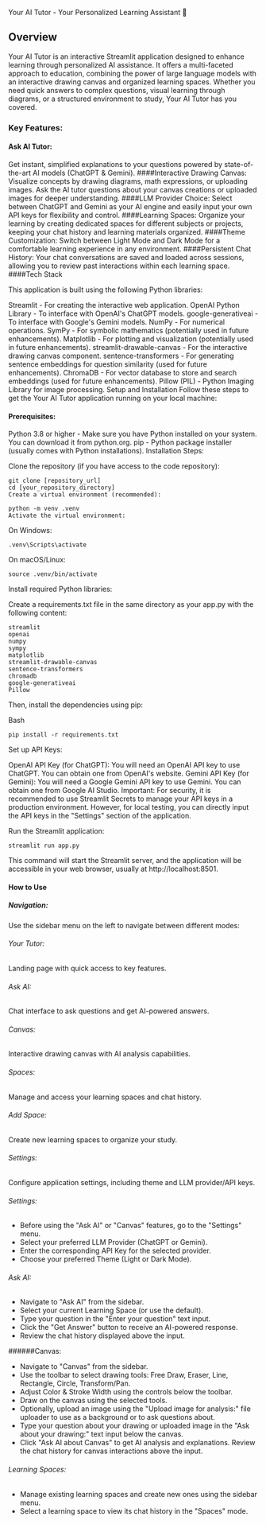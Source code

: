 Your AI Tutor - Your Personalized Learning Assistant 🚀

## Overview

Your AI Tutor is an interactive Streamlit application designed to enhance learning through personalized AI assistance.  It offers a multi-faceted approach to education, combining the power of large language models with an interactive drawing canvas and organized learning spaces. Whether you need quick answers to complex questions, visual learning through diagrams, or a structured environment to study, Your AI Tutor has you covered.

### Key Features:

#### Ask AI Tutor: 
Get instant, simplified explanations to your questions powered by state-of-the-art AI models (ChatGPT & Gemini).
####Interactive Drawing Canvas: 
Visualize concepts by drawing diagrams, math expressions, or uploading images. Ask the AI tutor questions about your canvas creations or uploaded images for deeper understanding.
####LLM Provider Choice: 
Select between ChatGPT and Gemini as your AI engine and easily input your own API keys for flexibility and control.
####Learning Spaces: 
Organize your learning by creating dedicated spaces for different subjects or projects, keeping your chat history and learning materials organized.
####Theme Customization: 
Switch between Light Mode and Dark Mode for a comfortable learning experience in any environment.
####Persistent Chat History: 
Your chat conversations are saved and loaded across sessions, allowing you to review past interactions within each learning space.
####Tech Stack

This application is built using the following Python libraries:

Streamlit - For creating the interactive web application.
OpenAI Python Library - To interface with OpenAI's ChatGPT models.
google-generativeai - To interface with Google's Gemini models.
NumPy - For numerical operations.
SymPy - For symbolic mathematics (potentially used in future enhancements).
Matplotlib - For plotting and visualization (potentially used in future enhancements).
streamlit-drawable-canvas - For the interactive drawing canvas component.
sentence-transformers - For generating sentence embeddings for question similarity (used for future enhancements).
ChromaDB - For vector database to store and search embeddings (used for future enhancements).
Pillow (PIL) - Python Imaging Library for image processing.
Setup and Installation
Follow these steps to get the Your AI Tutor application running on your local machine:

#### Prerequisites:

Python 3.8 or higher - Make sure you have Python installed on your system. You can download it from python.org.
pip - Python package installer (usually comes with Python installations).
Installation Steps:

Clone the repository (if you have access to the code repository):

```
git clone [repository_url]
cd [your_repository_directory]
Create a virtual environment (recommended):
```

```
python -m venv .venv
Activate the virtual environment:
```
On Windows:

```
.venv\Scripts\activate
```
On macOS/Linux:
```
source .venv/bin/activate
```

Install required Python libraries:

Create a requirements.txt file in the same directory as your app.py with the following content:

```
streamlit
openai
numpy
sympy
matplotlib
streamlit-drawable-canvas
sentence-transformers
chromadb
google-generativeai
Pillow
```

Then, install the dependencies using pip:

Bash
```
pip install -r requirements.txt
```

Set up API Keys:

OpenAI API Key (for ChatGPT): You will need an OpenAI API key to use ChatGPT. You can obtain one from OpenAI's website.
Gemini API Key (for Gemini): You will need a Google Gemini API key to use Gemini. You can obtain one from Google AI Studio.
Important:  For security, it is recommended to use Streamlit Secrets to manage your API keys in a production environment. However, for local testing, you can directly input the API keys in the "Settings" section of the application.

Run the Streamlit application:

```
streamlit run app.py
```

This command will start the Streamlit server, and the application will be accessible in your web browser, usually at http://localhost:8501.

#### How to Use
##### Navigation: 
Use the sidebar menu on the left to navigate between different modes:

###### Your Tutor: 
Landing page with quick access to key features.
###### Ask AI: 
Chat interface to ask questions and get AI-powered answers.
###### Canvas: 
Interactive drawing canvas with AI analysis capabilities.
###### Spaces: 
Manage and access your learning spaces and chat history.
###### Add Space: 
Create new learning spaces to organize your study.
###### Settings: 
Configure application settings, including theme and LLM provider/API keys.
###### Settings:

* Before using the "Ask AI" or "Canvas" features, go to the "Settings" menu.
* Select your preferred LLM Provider (ChatGPT or Gemini).
* Enter the corresponding API Key for the selected provider.
* Choose your preferred Theme (Light or Dark Mode).

###### Ask AI:

* Navigate to "Ask AI" from the sidebar.
* Select your current Learning Space (or use the default).
* Type your question in the "Enter your question" text input.
* Click the "Get Answer" button to receive an AI-powered response.
* Review the chat history displayed above the input.

######Canvas:

* Navigate to "Canvas" from the sidebar.
* Use the toolbar to select drawing tools: Free Draw, Eraser, Line, Rectangle, Circle, Transform/Pan.
* Adjust Color & Stroke Width using the controls below the toolbar.
* Draw on the canvas using the selected tools.
* Optionally, upload an image using the "Upload image for analysis:" file uploader to use as a background or to ask questions about.
* Type your question about your drawing or uploaded image in the "Ask about your drawing:" text input below the canvas.
* Click "Ask AI about Canvas" to get AI analysis and explanations.
Review the chat history for canvas interactions above the input.

###### Learning Spaces:

* Manage existing learning spaces and create new ones using the sidebar menu.
* Select a learning space to view its chat history in the "Spaces" mode.
